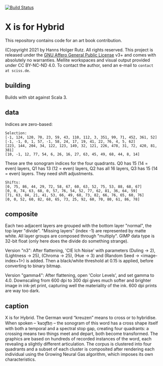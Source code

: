 [![Build Status](https://github.com/Sciss/XIsForHybrid/workflows/Scala%20CI/badge.svg?branch=main)](https://github.com/Sciss/XIsForHybrid/actions?query=workflow%3A%22Scala+CI%22)

# X is for Hybrid

This repository contains code for an art book contribution.

(C)opyright 2021 by Hanns Holger Rutz. All rights reserved. This project is released under the
[GNU Affero General Public License](https://github.com/Sciss/XIsForHybrid/blob/main/LICENSE) v3+ and
comes with absolutely no warranties. Mellite workspaces and visual output provided under CC BY-NC-ND 4.0.
To contact the author, send an e-mail to `contact at sciss.de`.

## building

Builds with sbt against Scala 3.

## data

Indices are zero-based:

```
Selection:
[-1, 124, 120, 70, 23, 59, 43, 110, 112, 3, 351, 99, 71, 452, 361, 52]
[-1, -1, 0, 1, 57, -1, 58, 24, 17, 19, 41, 22, 76, 4, 5, 62]
[223, 144, 204, 34, 122, 123, 149, 32, 121, 226, 478, 31, 72, 420, 81, 381]
[10, -1, 12, 77, 54, 6, 26, 16, 27, 63, 45, 49, 68, 44, 8, 14]
```

These are the sonogram indices for the four quadrants. 
Q0 has 15 (14 = even) layers, Q1 has 13 (12 = even) layers, 
Q2 has all 16 layers, Q3 has 15 (14 = even) layers. They need shift adjustments.

```
Shifts:
[0, 75, 86, 44, 29, 72, 58, 67, 60, 63, 52, 75, 53, 88, 68, 67]
[0, 0, 74, 63, 68, 0, 57, 76, 54, 52, 77, 62, 81, 36, 64, 59]
[71, 63, 84, 21, 41, 53, 66, 49, 68, 73, 82, 66, 76, 65, 60, 76]
[0, 0, 52, 60, 82, 68, 65, 73, 25, 92, 60, 70, 80, 61, 86, 78]
```

## composite

Each two adjacent layers are grouped with the bottom layer "normal", the top layer "divide". "Missing layers"
(index -1) are represented by matte white.
All layer groups are composed through "multiply". GIMP data type is 32-bit float (only here does
the divide do something strange). 

Version "n3": After flattening, 'CIE Ich Noise' with parameters
(Duling -> 2), (Lightness -> 25), (Chroma -> 25), (Hue -> 3) and (Random Seed -> <image-index+1>) is added.
Then a black/white threshold at 0.15 is applied, before converting to binary bitmap.

Version "gamma4": After flattening, open 'Color Levels', and set gamma to 4.0.
Downscaling from 600 dpi to 300 dpi gives much softer and brighter image in ink-jet print, capturing well
the materiality of the ink. 600 dpi prints are way too dark.

## caption

X is for Hybrid. The German word “kreuzen” means to cross or to hybridise. When spoken – ˈkʁɔɪ̯t͡sn̩ –  the sonogram
of this word has a cross shape itself with both a temporal and a spectral stop gap, creating four quadrants: a 
crossing means two things meet and depart, both become transformed. The graphics are based on hundreds of recorded 
instances of the word, each revealing a slightly different articulation. The corpus is clustered into four 
quadrants and a subset of each cluster is composited after rendering each individual using the Growing Neural 
Gas algorithm, which imposes its own characteristics.
